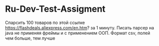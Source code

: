 # Ru-Dev-Test-Assigment

Спарсить 100 товаров по этой ссылке https://flashdeals.aliexpress.com/en.htm? за 1 минуту.
Писать парсер на java не применяя фреймы и с применением ООП. Формат csv, полей чем больше, тем лучше
